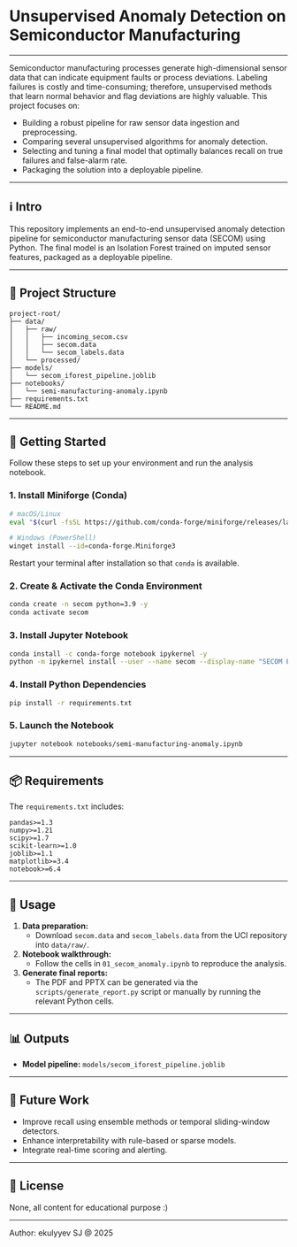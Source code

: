 # Unsupervised Anomaly Detection on Semiconductor Manufacturing
---
Semiconductor manufacturing processes generate high-dimensional sensor data that can indicate equipment faults or process deviations. Labeling failures is costly and time-consuming; therefore, unsupervised methods that learn normal behavior and flag deviations are highly valuable. This project focuses on:

- Building a robust pipeline for raw sensor data ingestion and preprocessing.
- Comparing several unsupervised algorithms for anomaly detection.
- Selecting and tuning a final model that optimally balances recall on true failures and false-alarm rate.
- Packaging the solution into a deployable pipeline.

---
## ℹ️  Intro 
This repository implements an end-to-end unsupervised anomaly detection pipeline for semiconductor manufacturing sensor data (SECOM) using Python. The final model is an Isolation Forest trained on imputed sensor features, packaged as a deployable pipeline.

---

## 📁 Project Structure
```
project-root/
├── data/
│   ├── raw/
│   │   ├── incoming_secom.csv
│   │   ├── secom.data
│   │   └── secom_labels.data
│   └── processed/
├── models/
│   └── secom_iforest_pipeline.joblib
├── notebooks/
│   └── semi-manufacturing-anomaly.ipynb
├── requirements.txt
└── README.md
```

---

## 🚀 Getting Started
Follow these steps to set up your environment and run the analysis notebook.

### 1. Install Miniforge (Conda)
```bash
# macOS/Linux
eval "$(curl -fsSL https://github.com/conda-forge/miniforge/releases/latest/download/Miniforge3-MacOSX-arm64.sh)"

# Windows (PowerShell)
winget install --id=conda-forge.Miniforge3
```

Restart your terminal after installation so that `conda` is available.

### 2. Create & Activate the Conda Environment
```bash
conda create -n secom python=3.9 -y
conda activate secom
```

### 3. Install Jupyter Notebook
```bash
conda install -c conda-forge notebook ipykernel -y
python -m ipykernel install --user --name secom --display-name "SECOM Env"
```

### 4. Install Python Dependencies
```bash
pip install -r requirements.txt
```

### 5. Launch the Notebook
```bash
jupyter notebook notebooks/semi-manufacturing-anomaly.ipynb
```

---

## 📦 Requirements
The `requirements.txt` includes:
```text
pandas>=1.3
numpy>=1.21
scipy>=1.7
scikit-learn>=1.0
joblib>=1.1
matplotlib>=3.4
notebook>=6.4
```

---

## 📖 Usage
1. **Data preparation:**
   - Download `secom.data` and `secom_labels.data` from the UCI repository into `data/raw/`.
2. **Notebook walkthrough:**
   - Follow the cells in `01_secom_anomaly.ipynb` to reproduce the analysis.
3. **Generate final reports:**
   - The PDF and PPTX can be generated via the `scripts/generate_report.py` script or manually by running the relevant Python cells.

---

## 📊 Outputs
- **Model pipeline:** `models/secom_iforest_pipeline.joblib`

---

## 🚧 Future Work
- Improve recall using ensemble methods or temporal sliding-window detectors.
- Enhance interpretability with rule-based or sparse models.
- Integrate real-time scoring and alerting.

---

## 📜 License
None, all content for educational purpose :)

---
Author: ekulyyev
SJ @ 2025
